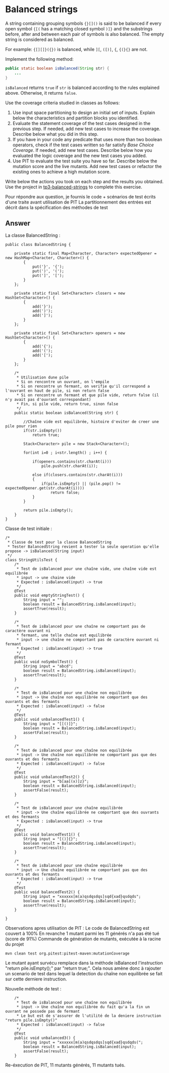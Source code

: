 # Balanced strings

A string containing grouping symbols `{}[]()` is said to be balanced if every open symbol `{[(` has a matching closed symbol `)]}` and the substrings before, after and between each pair of symbols is also balanced. The empty string is considered as balanced.

For example: `{[][]}({})` is balanced, while `][`, `([)]`, `{`, `{(}{}` are not.

Implement the following method:

```java
public static boolean isBalanced(String str) {
    ...
}
```

`isBalanced` returns `true` if `str` is balanced according to the rules explained above. Otherwise, it returns `false`.

Use the coverage criteria studied in classes as follows:

1. Use input space partitioning to design an initial set of inputs. Explain below the characteristics and partition blocks you identified.
2. Evaluate the statement coverage of the test cases designed in the previous step. If needed, add new test cases to increase the coverage. Describe below what you did in this step.
3. If you have in your code any predicate that uses more than two boolean operators, check if the test cases written so far satisfy *Base Choice Coverage*. If needed, add new test cases. Describe below how you evaluated the logic coverage and the new test cases you added.
4. Use PIT to evaluate the test suite you have so far. Describe below the mutation score and the live mutants. Add new test cases or refactor the existing ones to achieve a high mutation score.

Write below the actions you took on each step and the results you obtained.
Use the project in [tp3-balanced-strings](../code/tp3-balanced-strings) to complete this exercise.


Pour répondre aux question, je fournis le code + scénarios de test écrits d'une traite avant utilisation de PIT
La partitionnement des entrées est décrit dans la spécification des méthodes de test

## Answer

La classe BalancedString : 
```
public class BalancedString {

	private static final Map<Character, Character> expectedOpener = new HashMap<Character, Character>() {
		{
			put('}', '{');
			put(')', '(');
			put(']', '[');
		}
	};

	private static final Set<Character> closers = new HashSet<Character>() {
		{
			add('}');
			add(')');
			add(']');
		}
	};

	private static final Set<Character> openers = new HashSet<Character>() {
		{
			add('{');
			add('(');
			add('[');
		}
	};

	/*
	 * Utilisation dune pile
	 * Si on rencontre un ouvrant, on l'empile
	 * Si on rencontre un fermant, on verifie qu'il correspond a l'ouvrant en haut de pile, si non return false
	 * Si on rencontre un fermant et que pile vide, return false (il n'y avait pas d'ouvrant correspondant)
	 * Fin, si pile vide, return true, sinon false
	 */
	public static boolean isBalanced(String str) {
		
		//Chaîne vide est equilibrée, histoire d'eviter de creer une pile pour rien
		if(str.isEmpty())
			return true;
		
		Stack<Character> pile = new Stack<Character>();
		
		for(int i=0 ; i<str.length() ; i++) {
			
			if(openers.contains(str.charAt(i)))
				pile.push(str.charAt(i));
			
			else if(closers.contains(str.charAt(i)))
			{
				if(pile.isEmpty() || (pile.pop() != expectedOpener.get(str.charAt(i))))
					return false;
			}
		}
		
		return pile.isEmpty();
	}
}
```

Classe de test initiale : 
```
/*
 * Classe de test pour la classe BalancedString
 * Tester BalancedString revient a tester la seule operation qu'elle propose -> isBalanced(String input)
 */
class StringUtilsTest {
	/*
	 * Test de isBalanced pour une chaîne vide, une chaîne vide est equilibrée 
	 * input -> une chaine vide 
	 * Expected : isBalanced(input) -> true
	 */
	@Test
	public void emptyStringTest() {
		String input = "";
		boolean result = BalancedString.isBalanced(input);
		assertTrue(result);
	}

	/*
	 * Test de isBalanced pour une chaîne ne comportant pas de caractère ouvrant ni
	 * fermant, une telle chaîne est equilibrée 
	 * input -> une chaîne ne comportant pas de caractère ouvrant ni fermant
	 * Expected : isBalanced(input) -> true
	 */
	@Test
	public void noSymbolTest() {
		String input = "abcd";
		boolean result = BalancedString.isBalanced(input);
		assertTrue(result);
	}

	/*
	 * Test de isBalanced pour une chaîne non equilibrée 
	 * input -> Une chaîne non equilibrée ne comportant que des ouvrants et des fermants 
	 * Expected : isBalanced(input) -> false
	 */
	@Test
	public void unbalancedTest1() {
		String input = "[[()]}";
		boolean result = BalancedString.isBalanced(input);
		assertFalse(result);
	}

	/*
	 * Test de isBalanced pour une chaîne non equilibrée 
	 * input -> Une chaîne non equilibrée ne comportant pas que des ouvrants et des fermants 
	 * Expected : isBalanced(input) -> false
	 */
	@Test
	public void unbalancedTest2() {
		String input = "b[aa[(x)]z}";
		boolean result = BalancedString.isBalanced(input);
		assertFalse(result);
	}

	/*
	 * Test de isBalanced pour une chaîne equilibrée 
	 * input -> Une chaîne equilibrée ne comportant que des ouvrants et des fermants 
	 * Expected : isBalanced(input) -> true
	 */
	@Test
	public void balancedTest1() {
		String input = "[()]{}";
		boolean result = BalancedString.isBalanced(input);
		assertTrue(result);
	}

	/*
	 * Test de isBalanced pour une chaîne equilibrée 
	 * input -> Une chaîne equilibrée ne comportant pas que des ouvrants et des fermants 
	 * Expected : isBalanced(input) -> true
	 */
	@Test
	public void balancedTest2() {
		String input = "xxxxxx[m(a)qsdqsdqs]sqd{xad}qsdqds";
		boolean result = BalancedString.isBalanced(input);
		assertTrue(result);
	}

}
```

Observations apres utilisation de PIT : 
Le code de BalancedString est couvert à 100%
En revanche 1 mutant parmi les 11 générés n'a pas été tué (score de 91%)
Commande de génération de mutants, exécutée à la racine du projet 
```
mvn clean test org.pitest:pitest-maven:mutationCoverage
```

Le mutant ayant survécu remplace dans la méthode isBalanced l'instruction "return pile.isEmpty();" par "return true;".
Cela nous amène donc à rajouter un scenario de test dans lequel la detection du chaîne non equilibrée se fait sur cette derniere instruction.

Nouvelle méthode de test : 
```
	/*
	 * Test de isBalanced pour une chaîne non equilibrée
	 * input -> Une chaîne non equilibrée du fait qu'a la fin un ouvrant ne possede pas de fermant
	 * Le but est de s'assurer de l'utilité de la deniere instruction "return pile.isEmpty()"
	 * Expected : isBalanced(input) -> false
	 */
	@Test
	public void unbalanced3() {
		String input = "xxxxxx[m(a)qsdqsdqs]sqd{xad}qsdqds(";
		boolean result = BalancedString.isBalanced(input);
		assertFalse(result);
	}
```

Re-éxecution de PIT, 11 mutants générés, 11 mutants tués.

